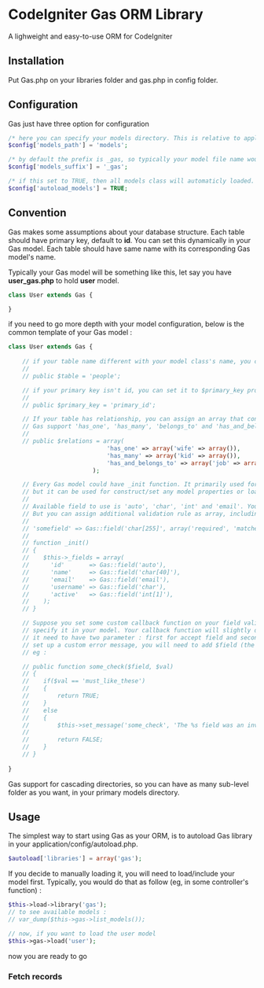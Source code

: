 # CodeIgniter Gas ORM Library

A lighweight and easy-to-use ORM for CodeIgniter

## Installation
Put Gas.php on your libraries folder and gas.php in config folder. 

## Configuration
Gas just have three option for configuration

```php
/* here you can specify your models directory. This is relative to application folder */
$config['models_path'] = 'models';

/* by default the prefix is _gas, so typically your model file name would be something like foo_gas.php */
$config['models_suffix'] = '_gas';

/* if this set to TRUE, then all models class will automaticly loaded. If this set to FALSE, you need to manually load each model you want to use, using $this->gas->load('foo', 'bar', 'and_so_on') */
$config['autoload_models'] = TRUE;
```

## Convention
Gas makes some assumptions about your database structure. Each table should have primary key, default to **id**. You can set this dynamically in your Gas model. Each table should have same name with its corresponding Gas model's name.

Typically your Gas model will be something like this, let say you have **user_gas.php** to hold **user** model.

```php
class User extends Gas {

}
```

if you need to go more depth with your model configuration, below is the common template of your Gas model :

```php
class User extends Gas {
    
    // if your table name different with your model class's name, you can set it to $table properties, eg :
    //
    // public $table = 'people';

    // if your primary key isn't id, you can set it to $primary_key properties, eg :
    //
    // public $primary_key = 'primary_id';

    // If your table has relationship, you can assign an array that contain its corresponding model
    // Gas support 'has_one', 'has_many', 'belongs_to' and 'has_and_belongs_to', eg :
    //
    // public $relations = array(
                            'has_one' => array('wife' => array()),
                            'has_many' => array('kid' => array()),
                            'has_and_belongs_to' => array('job' => array()),
                        );

    // Every Gas model could have _init function. It primarily used for set up a table's fields validation
    // but it can be used for construct/set any model properties or loading common resources.
    //
    // Available field to use is 'auto', 'char', 'int' and 'email'. You can add max length rule directly using [n].
    // But you can assign additional validation rule as array, including your own callback to second parameter, eg :
    //
    // 'somefield' => Gas::field('char[255]', array('required', 'matches', 'callback_some_check')),
    //
    // function _init()
    // {
    //    $this->_fields = array(
    //      'id'       => Gas::field('auto'),
    //      'name'     => Gas::field('char[40]'),
    //      'email'    => Gas::field('email'),
    //      'username' => Gas::field('char'),
    //      'active'   => Gas::field('int[1]'),
    //    );
    // }

    // Suppose you set some custom callback function on your field validation rule, now you will need to
    // specify it in your model. Your callback function will slightly different with normal CI callback function, 
    // it need to have two parameter : first for accept field and second for accept value. If you want to
    // set up a custom error message, you will need to add $field (the first parameter variable) as third parameter,
    // eg :

    // public function some_check($field, $val)
    // {
    //    if($val == 'must_like_these')
    //    {
    //        return TRUE;
    //    }
    //    else
    //    {
    //        $this->set_message('some_check', 'The %s field was an invalid autoincrement field.', $field);
    //  
    //        return FALSE;
    //    }
    // }
    
}
```

Gas support for cascading directories, so you can have as many sub-level folder as you want, in your primary models directory.

## Usage
The simplest way to start using Gas as your ORM, is to autoload Gas library in your application/config/autoload.php. 

```php
$autoload['libraries'] = array('gas');
```

If you decide to manually loading it, you will need to load/include your model first. Typically, you would do that as follow (eg, in some controller's function) :

```php
$this->load->library('gas');
// to see available models :
// var_dump($this->gas->list_models());

// now, if you want to load the user model
$this->gas->load('user');
```

now you are ready to go

### Fetch records


